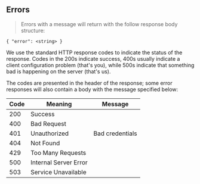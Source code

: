 ## Errors

> Errors with a message will return with the follow response body structure:

```
{ "error": <string> }
```

We use the standard HTTP response codes to indicate the status of the response. Codes in the 200s indicate success, 400s usually indicate a client configuration problem (that's you), while 500s indicate that something bad is happening on the server (that's us).

The codes are presented in the header of the response; some error responses will also contain a body with the message specified below:

Code | Meaning | Message
---- | ------- | -------
200 | Success
400 | Bad Request |
401 | Unauthorized | Bad credentials
404 | Not Found |
429 | Too Many Requests |
500 | Internal Server Error |
503 | Service Unavailable |
